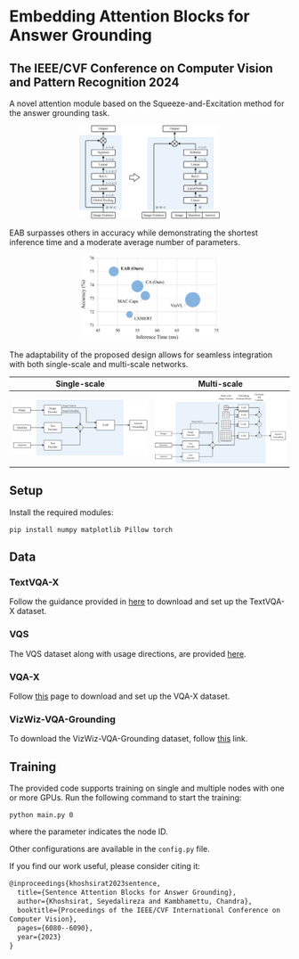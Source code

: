 # Embedding Attention Blocks for Answer Grounding
## The IEEE/CVF Conference on Computer Vision and Pattern Recognition 2024

A novel attention module based on the Squeeze-and-Excitation method for the answer grounding task.

<p align="center">
<img src="./images/SE-EAB.jpg" width="50%" height="auto">
</p>

EAB surpasses others in accuracy while demonstrating the shortest inference time and a moderate average number of parameters.

<p align="center">
<img src="./images/computational-complexity.jpg" width="50%" height="auto">
</p>

The adaptability of the proposed design allows for seamless integration with both single-scale and multi-scale networks.

|Single-scale|Multi-scale|
|-|-|
|![](./images/network-single-scale.jpg)|![](./images/network-multi-scale.jpg)|

## Setup
Install the required modules:
```
pip install numpy matplotlib Pillow torch
```

## Data
### TextVQA-X
Follow the guidance provided in [here](https://github.com/amzn/explainable-text-vqa) to download and set up the TextVQA-X dataset.

### VQS
The VQS dataset along with usage directions, are provided [here](https://github.com/Cold-Winter/vqs).

### VQA-X
Follow [this](https://github.com/Seth-Park/MultimodalExplanations) page to download and set up the VQA-X dataset.

### VizWiz-VQA-Grounding
To download the VizWiz-VQA-Grounding dataset, follow [this](https://vizwiz.org/tasks-and-datasets/answer-grounding-for-vqa/) link.

## Training
The provided code supports training on single and multiple nodes with one or more GPUs.
Run the following command to start the training:
```
python main.py 0
```
where the parameter indicates the node ID.

Other configurations are available in the `config.py` file.

If you find our work useful, please consider citing it:
```
@inproceedings{khoshsirat2023sentence,
  title={Sentence Attention Blocks for Answer Grounding},
  author={Khoshsirat, Seyedalireza and Kambhamettu, Chandra},
  booktitle={Proceedings of the IEEE/CVF International Conference on Computer Vision},
  pages={6080--6090},
  year={2023}
}
```
